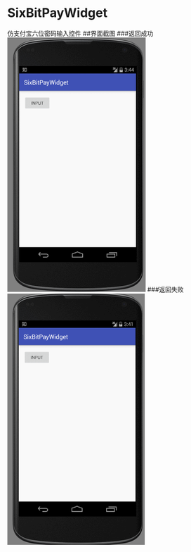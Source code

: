 # SixBitPayWidget

仿支付宝六位密码输入控件
##界面截图
###返回成功
![Image](ScreenShot/GIF_success.gif) 
###返回失败
![Image](ScreenShot/GIF_fail.gif)
